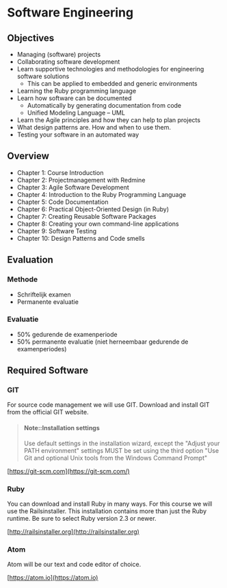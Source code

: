 # Software Engineering

## Objectives

* Managing (software) projects
* Collaborating software development
* Learn supportive technologies and methodologies for engineering software solutions
  * This can be applied to embedded and generic environments
* Learning the Ruby programming language
* Learn how software can be documented
  * Automatically by generating documentation from code
  * Unified Modeling Language – UML
* Learn the Agile principles and how they can help to plan projects
* What design patterns are. How and when to use them.
* Testing your software in an automated way

## Overview

* Chapter 1:  Course Introduction
* Chapter 2:  Projectmanagement with Redmine
* Chapter 3:  Agile Software Development
* Chapter 4:  Introduction to the Ruby Programming Language
* Chapter 5:  Code Documentation
* Chapter 6:  Practical Object-Oriented Design \(in Ruby\)
* Chapter 7:  Creating Reusable Software Packages
* Chapter 8:  Creating your own command-line applications
* Chapter 9:  Software Testing
* Chapter 10: Design Patterns and Code smells

## Evaluation

### Methode

* Schriftelijk examen
* Permanente evaluatie

### Evaluatie

* 50% gedurende de examenperiode
* 50% permanente evaluatie \(niet herneembaar gedurende de examenperiodes\)

## Required Software

### GIT

For source code management we will use GIT. Download and install GIT from the official GIT website.

> #### Note::Installation settings
>
> Use default settings in the installation wizard, except the "Adjust your PATH environment" settings MUST be set using the third option "Use Git and optional Unix tools from the Windows Command Prompt"

[https://git-scm.com](https://git-scm.com/)

### Ruby

You can download and install Ruby in many ways. For this course we will use the Railsinstaller. This installation contains more than just the Ruby runtime. Be sure to select Ruby version 2.3 or newer.

[http://railsinstaller.org](http://railsinstaller.org)

### Atom

Atom will be our text and code editor of choice.

[https://atom.io](https://atom.io)


